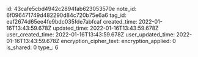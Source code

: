 id: 43cafe5cbd4942c2894fab623053570e
note_id: 6f096471749d482290d84c720b75e6a6
tag_id: eaf2674d65ee4fe9bdc035fde7abfcaf
created_time: 2022-01-16T13:43:59.678Z
updated_time: 2022-01-16T13:43:59.678Z
user_created_time: 2022-01-16T13:43:59.678Z
user_updated_time: 2022-01-16T13:43:59.678Z
encryption_cipher_text: 
encryption_applied: 0
is_shared: 0
type_: 6